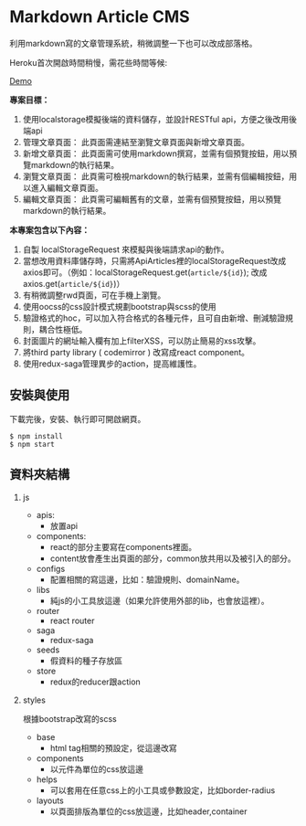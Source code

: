 # Markdown Article CMS

利用markdown寫的文章管理系統，稍微調整一下也可以改成部落格。

Heroku首次開啟時間稍慢，需花些時間等候:

[Demo](https://markdown-article-cms.herokuapp.com/) 

**專案目標：**

1. 使用localstorage模擬後端的資料儲存，並設計RESTful api，方便之後改用後端api
1. 管理文章頁面： 此頁面需連結至瀏覽文章頁面與新增文章頁面。
1. 新增文章頁面： 此頁面需可使用markdown撰寫，並需有個預覽按鈕，用以預覽markdown的執行結果。
1. 瀏覽文章頁面： 此頁需可檢視markdown的執行結果，並需有個編輯按鈕，用以進入編輯文章頁面。
1. 編輯文章頁面： 此頁需可編輯舊有的文章，並需有個預覽按鈕，用以預覽markdown的執行結果。

**本專案包含以下內容：**

1. 自製 localStorageRequest 來模擬與後端請求api的動作。
1. 當想改用資料庫儲存時，只需將ApiArticles裡的localStorageRequest改成axios即可。（例如：localStorageRequest.get(`article/${id}`); 改成axios.get(`article/${id}`)）
1. 有稍微調整rwd頁面，可在手機上瀏覽。
1. 使用oocss的css設計模式規劃bootstrap與scss的使用
1. 驗證格式的hoc，可以加入符合格式的各種元件，且可自由新增、刪減驗證規則，耦合性極低。
1. 封面圖片的網址輸入欄有加上filterXSS，可以防止簡易的xss攻擊。
1. 將third party library ( codemirror ) 改寫成react component。
1. 使用redux-saga管理異步的action，提高維護性。

## 安裝與使用

下載完後，安裝、執行即可開啟網頁。

```
$ npm install
$ npm start
```

## 資料夾結構

1. js
    * apis:  
        *  放置api
    * components: 
        * react的部分主要寫在components裡面。
        * content放會產生出頁面的部分，common放共用以及被引入的部分。
    * configs
        * 配置相關的寫這邊，比如：驗證規則、domainName。
    * libs
        * 純js的小工具放這邊（如果允許使用外部的lib，也會放這裡）。
    * router
        * react router
    * saga
        * redux-saga
    * seeds
        * 假資料的種子存放區
    * store
        * redux的reducer跟action
    
2. styles

    根據bootstrap改寫的scss
    * base
        * html tag相關的預設定，從這邊改寫
    * components
        * 以元件為單位的css放這邊
    * helps
        * 可以套用在任意css上的小工具或參數設定，比如border-radius
    * layouts
        * 以頁面排版為單位的css放這邊，比如header,container
